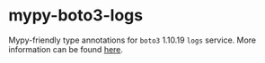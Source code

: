 # mypy-boto3-logs

Mypy-friendly type annotations for `boto3` 1.10.19 `logs` service.
More information can be found [here](https://github.com/vemel/mypy_boto3).